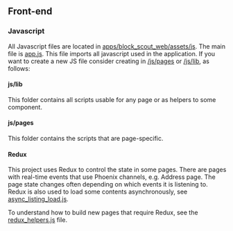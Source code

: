 <!--front-end.md -->

## Front-end

### Javascript

All Javascript files are located in [apps/block_scout_web/assets/js](https://github.com/poanetwork/blockscout/tree/master/apps/block_scout_web/assets/js). The main file is [app.js](https://github.com/poanetwork/blockscout/blob/master/apps/block_scout_web/assets/js/app.js). This file imports all javascript used in the application. If you want to create a new JS file consider creating in [/js/pages](https://github.com/poanetwork/blockscout/tree/master/apps/block_scout_web/assets/js/pages) or [/js/lib](https://github.com/poanetwork/blockscout/tree/master/apps/block_scout_web/assets/js/lib), as follows:

#### js/lib
This folder contains all scripts usable for any page or as helpers to some component.

#### js/pages
This folder contains the scripts that are page-specific.

#### Redux
This project uses Redux to control the state in some pages. There are pages with real-time events that use Phoenix channels, e.g. Address page. The page state changes often depending on which events it is listening to. Redux is also used to load some contents asynchronously, see [async_listing_load.js](https://github.com/poanetwork/blockscout/blob/master/apps/block_scout_web/assets/js/lib/async_listing_load.js).

To understand how to build new pages that require Redux, see the [redux_helpers.js](https://github.com/poanetwork/blockscout/blob/master/apps/block_scout_web/assets/js/lib/redux_helpers.js) file.